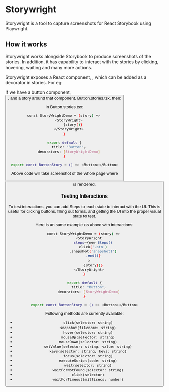 # Storywright

Storywright is a tool to capture screenshots for React Storybook using Playwright. 

## How it works

Storywright works alongside Storybook to produce screenshots of the stories. In addition, it has capability to interact with the stories by clicking, hovering, waiting and many more actions.

Storywright exposes a React component, <StoryWright>, which can be added as a decorator in stories. For eg: 

If we have a button component, <Button />, and a story around that component, Button.stories.tsx, then:

In Button.stories.tsx:

```bash
const StoryWrightDemo = (story) => 
    <StoryWright>
        {story()}
    </StoryWright>
}

export default {
    title: "Button",
    decorators: [StoryWrightDemo]
}

export const ButtonStory = () => <Button></Button>
```

Above code will take screenshot of the whole page where <Button> is rendered.

### Testing Interactions
To test interactions, you can add Steps to each state to interact with the UI. This is useful for clicking buttons, filling out forms, and getting the UI into the proper visual state to test.

Here is an same example as above with interactions:

```bash
const StoryWrightDemo = (story) => 
    <StoryWright
        steps={new Steps()
        click('.btn')
        .snapshot('snapshot1')
        .end()}
    >
        {story()}
    </StoryWright>
}

export default {
    title: "Button",
    decorators: [StoryWrightDemo]
}

export const ButtonStory = () => <Button></Button>
```

Following methods are currently available:

- `click(selector: string)`
- `snapshot(filename: string)`
- `hover(selector: string)`
- `mouseUp(selector: string)`
- `mouseDown(selector: string)`
- `setValue(selector: string, value: string)`
- `keys(selector: string, keys: string)`
- `focus(selector: string)`
- `executeScript(code: string)`
- `wait(selector: string)`
- `waitForNotFound(selector: string)`
- `click(selector)`
- `waitForTimeout(millisecs: number)`



